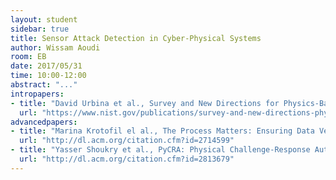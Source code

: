 ```yaml
---
layout: student
sidebar: true
title: Sensor Attack Detection in Cyber-Physical Systems
author: Wissam Aoudi
room: EB
date: 2017/05/31
time: 10:00-12:00
abstract: "..."
intropapers:
- title: "David Urbina et al., Survey and New Directions for Physics-Based Attack Detection in Control Systems (NIST, 2016)"
  url: "https://www.nist.gov/publications/survey-and-new-directions-physics-based-attack-detection-control-systems"
advancedpapers:
- title: "Marina Krotofil el al., The Process Matters: Ensuring Data Veracity in Cyber-Physical Systems (ASIA CCS, 2015)"
  url: "http://dl.acm.org/citation.cfm?id=2714599"
- title: "Yasser Shoukry et al., PyCRA: Physical Challenge-Response Authentication For Active Sensors Under Spoofing Attacks (CCS, 2015)"
  url: "http://dl.acm.org/citation.cfm?id=2813679"
---
```


